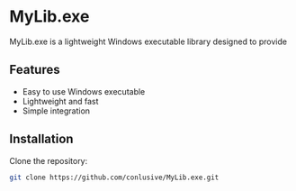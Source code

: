 # MyLib.exe

MyLib.exe is a lightweight Windows executable library designed to provide

## Features

- Easy to use Windows executable
- Lightweight and fast
- Simple integration

## Installation

Clone the repository:
```bash
git clone https://github.com/conlusive/MyLib.exe.git
